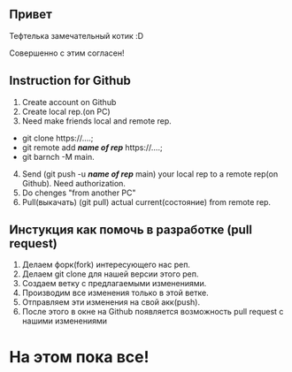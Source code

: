 ## Привет

Тефтелька замечательный котик :D

Совершенно с этим согласен!

## Instruction for Github
1. Create account on Github
2. Create local rep.(on PC)
3. Need make friends local and remote rep. 
+ git clone https://....; 
+ git remote add **_name of rep_** https://....; 
+ git barnch -M main.
4. Send (git push -u **_name of rep_** main) your local rep to a remote rep(on Github). Need authorization.
5. Do chenges "from another PC"
6. Pull(выкачать) (git pull) actual current(состояние) from remote rep.

## Инстукция как помочь в разработке (pull request)

1. Делаем форк(fork) интересующего нас реп.
2. Делаем git clone для нашей версии этого реп.
3. Создаем ветку с предлагаемыми изменениями.
4. Производим все изменения только в этой ветке.
5. Отправляем эти изменения на свой акк(push).
6. После этого в окне на Github появляется возможность pull request с нашими изменениями

# На этом пока все!